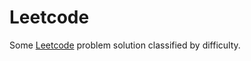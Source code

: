# Leetcode

Some <a href=www.leetcode.com> Leetcode</a> problem solution classified by difficulty.

